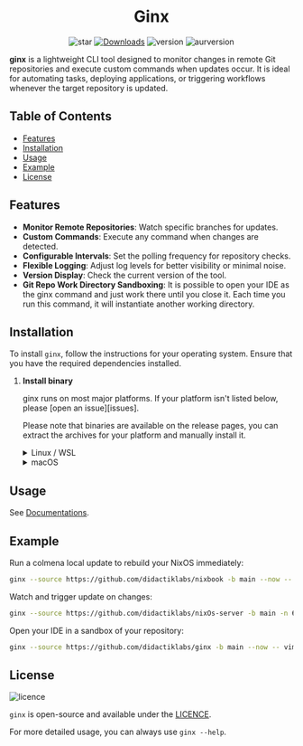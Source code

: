 <div align="center">
<h1> Ginx </h1>

![star]
[![Downloads][downloads-badge]][releases]
![version]
![aurversion]

</div>

**ginx** is a lightweight CLI tool designed to monitor changes in remote Git repositories and execute custom commands when updates occur. It is ideal for automating tasks, deploying applications, or triggering workflows whenever the target repository is updated.

## Table of Contents

- [Features](#features)
- [Installation](#installation)
- [Usage](#usage)
- [Example](#example)
- [License](#license)

## Features

- **Monitor Remote Repositories**: Watch specific branches for updates.
- **Custom Commands**: Execute any command when changes are detected.
- **Configurable Intervals**: Set the polling frequency for repository checks.
- **Flexible Logging**: Adjust log levels for better visibility or minimal noise.
- **Version Display**: Check the current version of the tool.
- **Git Repo Work Directory Sandboxing**: It is possible to open your IDE as the ginx command and just work there until you close it. Each time you run this command, it will instantiate another working directory.

## Installation

To install `ginx`, follow the instructions for your operating system.
Ensure that you have the required dependencies installed.

1. **Install binary**

   ginx runs on most major platforms. If your platform isn't listed below,
   please [open an issue][issues].

   Please note that binaries are available on the release pages, you can extract the archives for your
   platform and manually install it.

   <details>
   <summary>Linux / WSL</summary>

   > You can use the following package manager:
   >
   > | Distribution | Repository  | Instructions                          |
   > | ------------ | ----------- | ------------------------------------- |
   > | _Any_        | [Linuxbrew] | `brew install didactiklabs/ginx/ginx` |
   > | Arch Linux   | [AUR]       | `yay -S ginx-bin`                     |

   </details>
   <details>
   <summary>macOS</summary>

   > You can use the following package manager:
   >
   > | Distribution | Repository  | Instructions                          |
   > | ------------ | ----------- | ------------------------------------- |
   > | _Any_        | [Linuxbrew] | `brew install didactiklabs/ginx/ginx` |

   </details>

## Usage

See [Documentations](docs/ginx.md).

## Example

Run a colmena local update to rebuild your NixOS immediately:

```bash
ginx --source https://github.com/didactiklabs/nixbook -b main --now -- colmena apply-local --sudo
```

Watch and trigger update on changes:

```bash
ginx --source https://github.com/didactiklabs/nixOs-server -b main -n 60 -- colmena apply-local --sudo
```

Open your IDE in a sandbox of your repository:

```bash
ginx --source https://github.com/didactiklabs/ginx -b main --now -- vim .
```

## License

![licence]

`ginx` is open-source and available under the [LICENCE](LICENSE).

For more detailed usage, you can always use `ginx --help`.

[licence]: https://img.shields.io/github/license/didactiklabs/ginx
[downloads-badge]: https://img.shields.io/github/downloads/didactiklabs/ginx/total?logo=github&logoColor=white&style=flat-square
[releases]: https://github.com/didactiklabs/ginx/releases
[star]: https://img.shields.io/github/stars/didactiklabs/ginx
[version]: https://img.shields.io/github/v/release/didactiklabs/ginx
[aurversion]: https://img.shields.io/aur/version/ginx-bin
